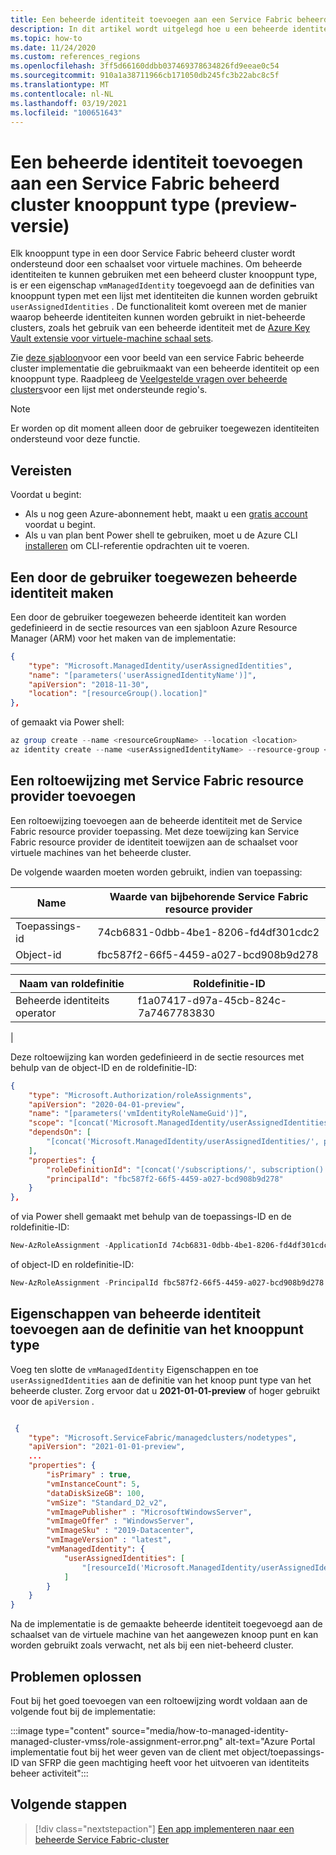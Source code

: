 ```yaml
---
title: Een beheerde identiteit toevoegen aan een Service Fabric beheerd cluster knooppunt type (preview-versie)
description: In dit artikel wordt uitgelegd hoe u een beheerde identiteit kunt toevoegen aan een Service Fabric beheerd cluster knooppunt type
ms.topic: how-to
ms.date: 11/24/2020
ms.custom: references_regions
ms.openlocfilehash: 3ff5d66160ddbb037469378634826fd9eeae0c54
ms.sourcegitcommit: 910a1a38711966cb171050db245fc3b22abc8c5f
ms.translationtype: MT
ms.contentlocale: nl-NL
ms.lasthandoff: 03/19/2021
ms.locfileid: "100651643"
---
```

# <a name="add-a-managed-identity-to-a-service-fabric-managed-cluster-node-type-preview"></a>Een beheerde identiteit toevoegen aan een Service Fabric beheerd cluster knooppunt type (preview-versie)

Elk knooppunt type in een door Service Fabric beheerd cluster wordt ondersteund door een schaalset voor virtuele machines. Om beheerde identiteiten te kunnen gebruiken met een beheerd cluster knooppunt type, is er een eigenschap `vmManagedIdentity` toegevoegd aan de definities van knooppunt typen met een lijst met identiteiten die kunnen worden gebruikt `userAssignedIdentities` . De functionaliteit komt overeen met de manier waarop beheerde identiteiten kunnen worden gebruikt in niet-beheerde clusters, zoals het gebruik van een beheerde identiteit met de [Azure Key Vault extensie voor virtuele-machine schaal sets](../virtual-machines/extensions/key-vault-windows.md).


Zie [deze sjabloon](https://github.com/Azure-Samples/service-fabric-cluster-templates/tree/master/SF-Managed-Standard-SKU-1-NT-MI)voor een voor beeld van een service Fabric beheerde cluster implementatie die gebruikmaakt van een beheerde identiteit op een knooppunt type. Raadpleeg de [Veelgestelde vragen over beheerde clusters](./faq-managed-cluster.md#what-regions-are-supported-in-the-preview)voor een lijst met ondersteunde regio's.

> [!NOTE]
> Er worden op dit moment alleen door de gebruiker toegewezen identiteiten ondersteund voor deze functie.

## <a name="prerequisites"></a>Vereisten

Voordat u begint:

* Als u nog geen Azure-abonnement hebt, maakt u een [gratis account](https://azure.microsoft.com/free/) voordat u begint.
* Als u van plan bent Power shell te gebruiken, moet u de Azure CLI [installeren](/cli/azure/install-azure-cli) om CLI-referentie opdrachten uit te voeren.

## <a name="create-a-user-assigned-managed-identity"></a>Een door de gebruiker toegewezen beheerde identiteit maken 

Een door de gebruiker toegewezen beheerde identiteit kan worden gedefinieerd in de sectie resources van een sjabloon Azure Resource Manager (ARM) voor het maken van de implementatie:

```JSON
{ 
    "type": "Microsoft.ManagedIdentity/userAssignedIdentities", 
    "name": "[parameters('userAssignedIdentityName')]", 
    "apiVersion": "2018-11-30", 
    "location": "[resourceGroup().location]"  
},
```

of gemaakt via Power shell:

```powershell
az group create --name <resourceGroupName> --location <location>
az identity create --name <userAssignedIdentityName> --resource-group <resourceGroupName>
```

## <a name="add-a-role-assignment-with-service-fabric-resource-provider"></a>Een roltoewijzing met Service Fabric resource provider toevoegen

Een roltoewijzing toevoegen aan de beheerde identiteit met de Service Fabric resource provider toepassing. Met deze toewijzing kan Service Fabric resource provider de identiteit toewijzen aan de schaalset voor virtuele machines van het beheerde cluster. 

De volgende waarden moeten worden gebruikt, indien van toepassing:

|Name|Waarde van bijbehorende Service Fabric resource provider|
|----|-------------------------------------|
|Toepassings-id|74cb6831-0dbb-4be1-8206-fd4df301cdc2|
|Object-id|fbc587f2-66f5-4459-a027-bcd908b9d278|


|Naam van roldefinitie|Roldefinitie-ID|
|----|-------------------------------------|
|Beheerde identiteits operator|f1a07417-d97a-45cb-824c-7a7467783830
|



Deze roltoewijzing kan worden gedefinieerd in de sectie resources met behulp van de object-ID en de roldefinitie-ID:

```JSON
{
    "type": "Microsoft.Authorization/roleAssignments", 
    "apiVersion": "2020-04-01-preview",
    "name": "[parameters('vmIdentityRoleNameGuid')]",
    "scope": "[concat('Microsoft.ManagedIdentity/userAssignedIdentities', '/', parameters('userAssignedIdentityName'))]",
    "dependsOn": [ 
        "[concat('Microsoft.ManagedIdentity/userAssignedIdentities/', parameters('userAssignedIdentityName'))]"
    ], 
    "properties": {
        "roleDefinitionId": "[concat('/subscriptions/', subscription().subscriptionId, '/providers/Microsoft.Authorization/roleDefinitions/', 'f1a07417-d97a-45cb-824c-7a7467783830')]",
        "principalId": "fbc587f2-66f5-4459-a027-bcd908b9d278" 
    } 
}, 
```

of via Power shell gemaakt met behulp van de toepassings-ID en de roldefinitie-ID:

```powershell
New-AzRoleAssignment -ApplicationId 74cb6831-0dbb-4be1-8206-fd4df301cdc2 -RoleDefinitionName "Managed Identity Operator" -Scope "/subscriptions/<subscriptionId>/resourceGroups/<resourceGroupName>/providers/Microsoft.ManagedIdentity/userAssignedIdentities/<userAssignedIdentityName>"
```

of object-ID en roldefinitie-ID:

```powershell
New-AzRoleAssignment -PrincipalId fbc587f2-66f5-4459-a027-bcd908b9d278 -RoleDefinitionName "Managed Identity Operator" -Scope "/subscriptions/<subscriptionId>/resourceGroups/<resourceGroupName>/providers/Microsoft.ManagedIdentity/userAssignedIdentities/<userAssignedIdentityName>"
```

## <a name="add-managed-identity-properties-to-node-type-definition"></a>Eigenschappen van beheerde identiteit toevoegen aan de definitie van het knooppunt type

Voeg ten slotte de `vmManagedIdentity` Eigenschappen en toe `userAssignedIdentities` aan de definitie van het knoop punt type van het beheerde cluster. Zorg ervoor dat u **2021-01-01-preview** of hoger gebruikt voor de `apiVersion` .

```json

 {
    "type": "Microsoft.ServiceFabric/managedclusters/nodetypes",
    "apiVersion": "2021-01-01-preview",
    ...
    "properties": {
        "isPrimary" : true,
        "vmInstanceCount": 5,
        "dataDiskSizeGB": 100,
        "vmSize": "Standard_D2_v2",
        "vmImagePublisher" : "MicrosoftWindowsServer",
        "vmImageOffer" : "WindowsServer",
        "vmImageSku" : "2019-Datacenter",
        "vmImageVersion" : "latest",
        "vmManagedIdentity": {
            "userAssignedIdentities": [
                "[resourceId('Microsoft.ManagedIdentity/userAssignedIdentities', parameters('userAssignedIdentityName'))]"
            ]
        }
    }
}
```

Na de implementatie is de gemaakte beheerde identiteit toegevoegd aan de schaalset van de virtuele machine van het aangewezen knoop punt en kan worden gebruikt zoals verwacht, net als bij een niet-beheerd cluster.

## <a name="troubleshooting"></a>Problemen oplossen

Fout bij het goed toevoegen van een roltoewijzing wordt voldaan aan de volgende fout bij de implementatie:

:::image type="content" source="media/how-to-managed-identity-managed-cluster-vmss/role-assignment-error.png" alt-text="Azure Portal implementatie fout bij het weer geven van de client met object/toepassings-ID van SFRP die geen machtiging heeft voor het uitvoeren van identiteits beheer activiteit":::

## <a name="next-steps"></a>Volgende stappen

> [!div class="nextstepaction"]
> [Een app implementeren naar een beheerde Service Fabric-cluster](./tutorial-managed-cluster-deploy-app.md)